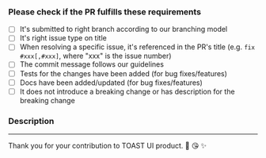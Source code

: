 <!-- EDIT TITLE PLEASE -->
<!-- It should be one of them
  <ISSUE TYPE>: Short Description (<CLOSING TYPE> #<ISSUE NUMBERS>)
  ex)
  feat: add new feature (close #111)
  fix: wrong behavior (fix #111)
  chore: change build tool (ref #111)
-->

<!-- SPECIFY A ISSUE TYPE AT HEAD
  feat: A new feature
  fix: A bug fix
  docs: Documentation only changes
  style: Changes that do not affect the meaning of the code (white-space, formatting etc)
  refactor: A code change that neither fixes a bug or adds a feature
  perf: A code change that improves performance
  test: Adding missing tests
  chore: Changes to the build process or auxiliary tools and libraries such as documentation generation
-->

<!-- ADD CLOSING TYPE AND ISSUE NUMBER AT TAIL
  (<CLOSING TYPE> #<ISSUE NUMBERS>)
  close: resolve not a bug(feature, docs, etc) completely
  fix: resolve a bug completely
  ref: not fully resolved or related to
-->

### Please check if the PR fulfills these requirements
- [ ] It's submitted to right branch according to our branching model
- [ ] It's right issue type on title
- [ ] When resolving a specific issue, it's referenced in the PR's title (e.g. `fix #xxx[,#xxx]`, where "xxx" is the issue number)
- [ ] The commit message follows our guidelines
- [ ] Tests for the changes have been added (for bug fixes/features)
- [ ] Docs have been added/updated (for bug fixes/features)
- [ ] It does not introduce a breaking change or has description for the breaking change

### Description



---
Thank you for your contribution to TOAST UI product. 🎉 😘 ✨